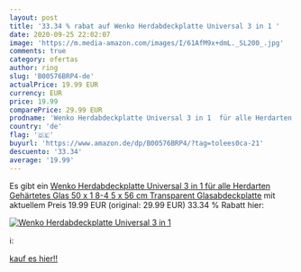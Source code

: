 ```yaml
---
layout: post
title: '33.34 % rabat auf Wenko Herdabdeckplatte Universal 3 in 1 '
date: 2020-09-25 22:02:07
image: 'https://m.media-amazon.com/images/I/61AfM9x+dmL._SL200_.jpg'
comments: true
category: ofertas
author: ring
slug: 'B00576BRP4-de'
actualPrice: 19.99 EUR
currency: EUR
price: 19.99
comparePrice: 29.99 EUR
prodname: 'Wenko Herdabdeckplatte Universal 3 in 1  für alle Herdarten  Gehärtetes Glas  50 x 1 8-4 5 x 56 cm  Transparent  Glasabdeckplatte'
country: 'de'
flag: '🇩🇪'
buyurl: 'https://www.amazon.de/dp/B00576BRP4/?tag=tolees0ca-21'
descuento: '33.34'
average: '19.99'
---
```


Es gibt ein [Wenko Herdabdeckplatte Universal 3 in 1  für alle Herdarten  Gehärtetes Glas  50 x 1 8-4 5 x 56 cm  Transparent  Glasabdeckplatte](https://www.amazon.de/dp/B00576BRP4/?tag=tolees0ca-21) mit aktuellem Preis 19.99 EUR (original: 29.99 EUR) 33.34 % Rabatt hier:

[![Wenko Herdabdeckplatte Universal 3 in 1 ](https://m.media-amazon.com/images/I/61AfM9x+dmL._SL200_.jpg)](https://www.amazon.de/dp/B00576BRP4/?tag=tolees0ca-21)

ℹ️:


[kauf es hier!!](https://www.amazon.de/dp/B00576BRP4/?tag=tolees0ca-21)
